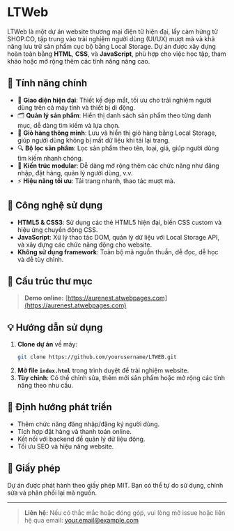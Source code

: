 # LTWeb

LTWeb là một dự án website thương mại điện tử hiện đại, lấy cảm hứng từ SHOP.CO, tập trung vào trải nghiệm người dùng (UI/UX) mượt mà và khả năng lưu trữ sản phẩm cục bộ bằng Local Storage. Dự án được xây dựng hoàn toàn bằng **HTML**, **CSS**, và **JavaScript**, phù hợp cho việc học tập, tham khảo hoặc mở rộng thêm các tính năng nâng cao.

## 🚀 Tính năng chính

- 🎨 **Giao diện hiện đại**: Thiết kế đẹp mắt, tối ưu cho trải nghiệm người dùng trên cả máy tính và thiết bị di động.
- 🗂️ **Quản lý sản phẩm**: Hiển thị danh sách sản phẩm theo từng danh mục, dễ dàng tìm kiếm và lựa chọn.
- 🛒 **Giỏ hàng thông minh**: Lưu và hiển thị giỏ hàng bằng Local Storage, giúp người dùng không bị mất dữ liệu khi tải lại trang.
- 🔍 **Bộ lọc sản phẩm**: Lọc sản phẩm theo tên, loại, giá, giúp người dùng tìm kiếm nhanh chóng.
- 🧩 **Kiến trúc modular**: Dễ dàng mở rộng thêm các chức năng như đăng nhập, đặt hàng, quản lý người dùng, v.v.
- ⚡ **Hiệu năng tối ưu**: Tải trang nhanh, thao tác mượt mà.

## 🧱 Công nghệ sử dụng

- **HTML5 & CSS3**: Sử dụng các thẻ HTML5 hiện đại, biến CSS custom và hiệu ứng chuyển động CSS.
- **JavaScript**: Xử lý thao tác DOM, quản lý dữ liệu với Local Storage API, và xây dựng các chức năng động cho website.
- **Không sử dụng framework**: Toàn bộ mã nguồn thuần, dễ đọc, dễ học và dễ tùy chỉnh.

## 📂 Cấu trúc thư mục
> **Demo online:** [https://aurenest.atwebpages.com](https://aurenest.atwebpages.com)

## 💡 Hướng dẫn sử dụng

1. **Clone dự án** về máy:
    ```bash
    git clone https://github.com/yourusername/LTWEB.git
    ```
2. **Mở file `index.html`** trong trình duyệt để trải nghiệm website.
3. **Tùy chỉnh**: Có thể chỉnh sửa, thêm mới sản phẩm hoặc mở rộng các tính năng theo nhu cầu.

## 📌 Định hướng phát triển

- Thêm chức năng đăng nhập/đăng ký người dùng.
- Tích hợp đặt hàng và thanh toán online.
- Kết nối với backend để quản lý dữ liệu động.
- Tối ưu SEO và hiệu năng website.

## 📄 Giấy phép

Dự án được phát hành theo giấy phép MIT. Bạn có thể tự do sử dụng, chỉnh sửa và phân phối lại mã nguồn.

---
> **Liên hệ:** Nếu có thắc mắc hoặc đóng góp, vui lòng mở issue hoặc liên hệ qua email: your.email@example.com

